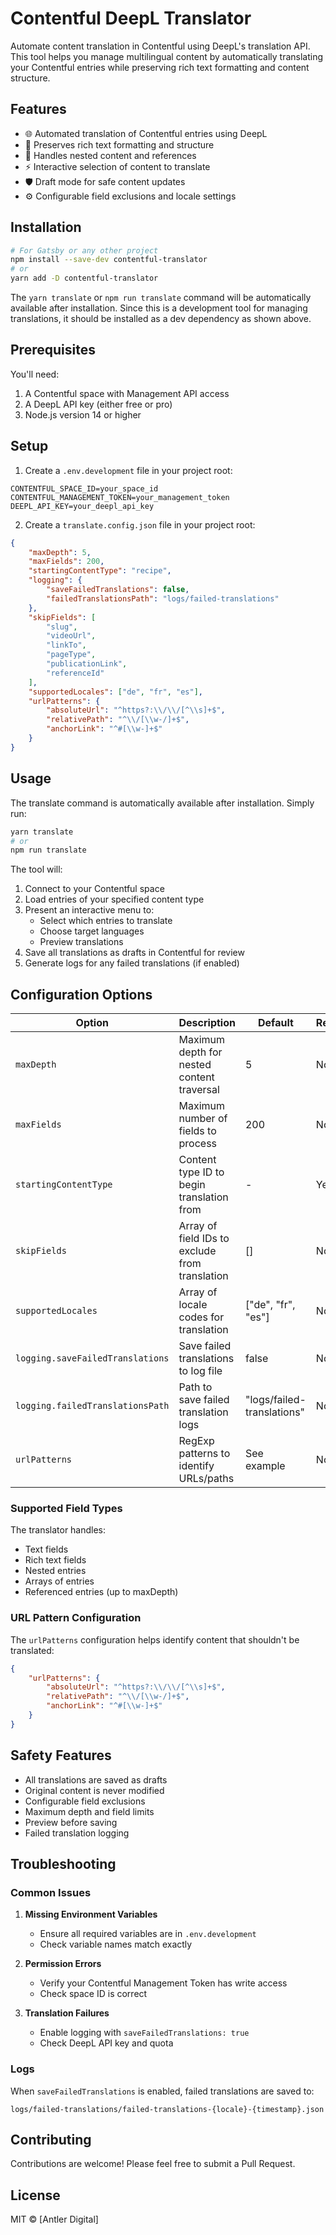 # Contentful DeepL Translator

Automate content translation in Contentful using DeepL's translation API. This tool helps you manage multilingual content by automatically translating your Contentful entries while preserving rich text formatting and content structure.

## Features

-   🌐 Automated translation of Contentful entries using DeepL
-   📝 Preserves rich text formatting and structure
-   🔄 Handles nested content and references
-   ⚡ Interactive selection of content to translate
-   🛡️ Draft mode for safe content updates
-   ⚙️ Configurable field exclusions and locale settings

## Installation

```bash
# For Gatsby or any other project
npm install --save-dev contentful-translator
# or
yarn add -D contentful-translator
```

The `yarn translate` or `npm run translate` command will be automatically available after installation. Since this is a development tool for managing translations, it should be installed as a dev dependency as shown above.

## Prerequisites

You'll need:

1. A Contentful space with Management API access
2. A DeepL API key (either free or pro)
3. Node.js version 14 or higher

## Setup

1. Create a `.env.development` file in your project root:

```env
CONTENTFUL_SPACE_ID=your_space_id
CONTENTFUL_MANAGEMENT_TOKEN=your_management_token
DEEPL_API_KEY=your_deepl_api_key
```

2. Create a `translate.config.json` file in your project root:

```json
{
    "maxDepth": 5,
    "maxFields": 200,
    "startingContentType": "recipe",
    "logging": {
        "saveFailedTranslations": false,
        "failedTranslationsPath": "logs/failed-translations"
    },
    "skipFields": [
        "slug",
        "videoUrl",
        "linkTo",
        "pageType",
        "publicationLink",
        "referenceId"
    ],
    "supportedLocales": ["de", "fr", "es"],
    "urlPatterns": {
        "absoluteUrl": "^https?:\\/\\/[^\\s]+$",
        "relativePath": "^\\/[\\w-/]+$",
        "anchorLink": "^#[\\w-]+$"
    }
}
```

## Usage

The translate command is automatically available after installation. Simply run:

```bash
yarn translate
# or
npm run translate
```

The tool will:

1. Connect to your Contentful space
2. Load entries of your specified content type
3. Present an interactive menu to:
    - Select which entries to translate
    - Choose target languages
    - Preview translations
4. Save all translations as drafts in Contentful for review
5. Generate logs for any failed translations (if enabled)

## Configuration Options

| Option                           | Description                                    | Default                    | Required |
| -------------------------------- | ---------------------------------------------- | -------------------------- | -------- |
| `maxDepth`                       | Maximum depth for nested content traversal     | 5                          | No       |
| `maxFields`                      | Maximum number of fields to process            | 200                        | No       |
| `startingContentType`            | Content type ID to begin translation from      | -                          | Yes      |
| `skipFields`                     | Array of field IDs to exclude from translation | []                         | No       |
| `supportedLocales`               | Array of locale codes for translation          | ["de", "fr", "es"]         | No       |
| `logging.saveFailedTranslations` | Save failed translations to log file           | false                      | No       |
| `logging.failedTranslationsPath` | Path to save failed translation logs           | "logs/failed-translations" | No       |
| `urlPatterns`                    | RegExp patterns to identify URLs/paths         | See example                | No       |

### Supported Field Types

The translator handles:

-   Text fields
-   Rich text fields
-   Nested entries
-   Arrays of entries
-   Referenced entries (up to maxDepth)

### URL Pattern Configuration

The `urlPatterns` configuration helps identify content that shouldn't be translated:

```json
{
    "urlPatterns": {
        "absoluteUrl": "^https?:\\/\\/[^\\s]+$",
        "relativePath": "^\\/[\\w-/]+$",
        "anchorLink": "^#[\\w-]+$"
    }
}
```

## Safety Features

-   All translations are saved as drafts
-   Original content is never modified
-   Configurable field exclusions
-   Maximum depth and field limits
-   Preview before saving
-   Failed translation logging

## Troubleshooting

### Common Issues

1. **Missing Environment Variables**

    - Ensure all required variables are in `.env.development`
    - Check variable names match exactly

2. **Permission Errors**

    - Verify your Contentful Management Token has write access
    - Check space ID is correct

3. **Translation Failures**
    - Enable logging with `saveFailedTranslations: true`
    - Check DeepL API key and quota

### Logs

When `saveFailedTranslations` is enabled, failed translations are saved to:

```
logs/failed-translations/failed-translations-{locale}-{timestamp}.json
```

## Contributing

Contributions are welcome! Please feel free to submit a Pull Request.

## License

MIT © [Antler Digital]
